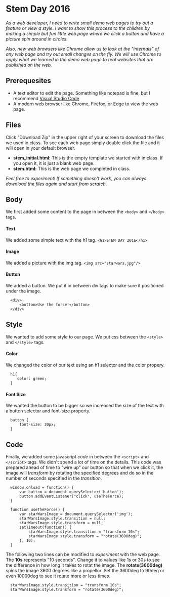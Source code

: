 # Stem Day 2016
*As a web developer, I need to write small demo web pages to try out a feature or view a style.  I want to show this process to the children by making a simple but fun little web page where we click a button and have a picture spin around in circles.* 

*Also, new web browsers like Chrome allow us to look at the "internals" of any web page and try out small changes on the fly.  We will use Chrome to apply what we learned in the demo web page to real websites that are published on the web.*  

## Prerequesites
+ A text editor to edit the page.  Something like notepad is fine, but I recommend [Visual Studio Code](https://code.visualstudio.com/)
+ A modern web browser like Chrome, Firefox, or Edge to view the web page.

## Files
Click "Download Zip" in the upper right of your screen to download the files we used in class.
To see each web page simply double click the file and it will open in your default browser.
+ **stem_initial.html:** This is the empty template we started with in class. If you open it, it is just a blank web page.
+ **stem.html:** This is the web page we completed in class. 

*Feel free to experiment! If something doesn't work, you can always download the files again and start from scratch.*


## Body
We first added some content to the page in between the `<body>` and `</body>` tags.
#### Text 
We added some simple text with the h1 tag. `<h1>STEM DAY 2016</h1>`
#### Image
We added a picture with the img tag. `<img src="starwars.jpg"/>`
#### Button
We added a button. We put it in between div tags to make sure it positioned under the image.
```
  <div>
      <button>Use the force!</button> 
  </div> 
```


## Style
We wanted to add some style to our page.  We put css between the `<style>` and `</style>` tags.
#### Color
We changed the color of our text using an h1 selector and the color propery.
```
  h1{
     color: green; 
  } 
```
#### Font Size
We wanted the button to be bigger so we increased the size of the text with a button selector and font-size property.
```
  button {
      font-size: 30px;
  } 
```

## Code
Finally, we added some javascript *code* in between the `<script>` and `</script>` tags. We didn't spend a lot of time on the details. This code was prepared ahead of time to "wire up" our button so that when we click it, the image will *transform* by rotating the specified degrees and do so in the number of seconds specified in the *transition*.
```
  window.onload = function() {
      var button = document.querySelector('button');
      button.addEventListener("click", useTheForce);
  }
  
  function useTheForce() {
      var starWarsImage = document.querySelector('img');
      starWarsImage.style.transition = null;
      starWarsImage.style.transform = null;
      setTimeout(function() {
          starWarsImage.style.transition = "transform 10s";
          starWarsImage.style.transform = "rotate(3600deg)";     
      }, 10);
  }
```
The following two lines can be modified to *experiment* with the web page. The **10s** represents "10 seconds". Change it to values like 1s or 30s to see the difference in how long it takes to rotat the image. The **rotate(3600deg)** spins the image 3600 degrees like a propellor.  Set the 3600deg to 90deg or even 10000deg to see it rotate more or less times.
```
  starWarsImage.style.transition = "transform 10s";
  starWarsImage.style.transform = "rotate(3600deg)"; 
```

